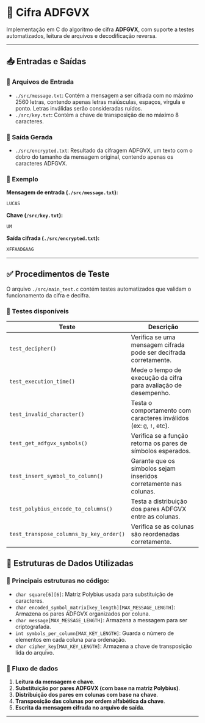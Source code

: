 # 🔐 Cifra ADFGVX

Implementação em C do algoritmo de cifra **ADFGVX**, com suporte a testes automatizados, leitura de arquivos e decodificação reversa.

---

## 📥 Entradas e Saídas

### 📄 Arquivos de Entrada

* `./src/message.txt`: Contém a mensagem a ser cifrada com no máximo 2560 letras, contendo apenas letras maiúsculas, espaços, virgula e ponto. Letras inválidas serão consideradas ruídos.
* `./src/key.txt`: Contém a chave de transposição de no máximo 8 caracteres.

### 📄 Saída Gerada

* `./src/encrypted.txt`: Resultado da cifragem ADFGVX, um texto com o dobro do tamanho da mensagem original, contendo apenas os caracteres ADFGVX.

### 🧪 Exemplo

**Mensagem de entrada (`./src/message.txt`):**

```txt
LUCAS
```

**Chave (`/src/key.txt`):**

```txt
UM
```

**Saída cifrada (`./src/encrypted.txt`):**

```txt
XFFAADGAAG
```

---

## ✅ Procedimentos de Teste

O arquivo `./src/main_test.c` contém testes automatizados que validam o funcionamento da cifra e decifra.

### 🔬 Testes disponíveis

| Teste                                   | Descrição                                                           |
| --------------------------------------- | ------------------------------------------------------------------- |
| `test_decipher()`                       | Verifica se uma mensagem cifrada pode ser decifrada corretamente.   |
| `test_execution_time()`                 | Mede o tempo de execução da cifra para avaliação de desempenho.     |
| `test_invalid_character()`              | Testa o comportamento com caracteres inválidos (ex: `@`, `!`, etc). |
| `test_get_adfgvx_symbols()`             | Verifica se a função retorna os pares de símbolos esperados.        |
| `test_insert_symbol_to_column()`        | Garante que os símbolos sejam inseridos corretamente nas colunas.   |
| `test_polybius_encode_to_columns()`     | Testa a distribuição dos pares ADFGVX entre as colunas.             |
| `test_transpose_columns_by_key_order()` | Verifica se as colunas são reordenadas corretamente.                |


## 🧱 Estruturas de Dados Utilizadas

### 📌 Principais estruturas no código:

* `char square[6][6]`: Matriz Polybius usada para substituição de caracteres.
* `char encoded_symbol_matrix[key_length][MAX_MESSAGE_LENGTH]`: Armazena os pares ADFGVX organizados por coluna.
* `char message[MAX_MESSAGE_LENGTH]`: Armazena a messagem para ser criptografada.
* `int symbols_per_column[MAX_KEY_LENGTH]`: Guarda o número de elementos em cada coluna para ordenação.
* `char cipher_key[MAX_KEY_LENGTH]`: Armazena a chave de transposição lida do arquivo.

### 🔄 Fluxo de dados

1. **Leitura da mensagem e chave**.
2. **Substituição por pares ADFGVX (com base na matriz Polybius)**.
3. **Distribuição dos pares em colunas com base na chave**.
4. **Transposição das colunas por ordem alfabética da chave**.
5. **Escrita da mensagem cifrada no arquivo de saída**.

---
